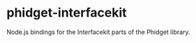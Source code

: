 phidget-interfacekit
====================

Node.js bindings for the Interfacekit parts of the Phidget library.
